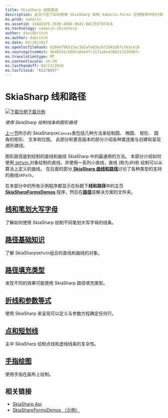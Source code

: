 ```yaml
---
title: SkiaSharp 线和路径
description: 此文介绍了如何使用 SkiaSharp 绘制 Xamarin.Forms 应用程序中的行和图形路径，此示例代码进行了演示。
ms.prod: xamarin
ms.assetid: 316A15FE-383D-4D06-8641-BAC7EE7474CA
ms.technology: xamarin-skiasharp
author: davidbritch
ms.author: dabritch
ms.date: 03/10/2017
ms.openlocfilehash: b266ef96513ac392afa83bc672d41db7cfe3ce16
ms.sourcegitcommit: 4b402d1c508fa84e4fc3171a6e43b811323948fc
ms.translationtype: MT
ms.contentlocale: zh-CN
ms.lasthandoff: 04/23/2019
ms.locfileid: "61278657"
---
```

# <a name="skiasharp-lines-and-paths"></a>SkiaSharp 线和路径

[![下载示例](~/media/shared/download.png)下载示例](https://developer.xamarin.com/samples/xamarin-forms/SkiaSharpForms/Demos/)

_使用 SkiaSharp 绘制线条和图形路径_

[上一节](~/xamarin-forms/user-interface/graphics/skiasharp/basics/index.md)所示的 SkiaSharp`SKCanvas`类包括几种方法来绘制圆、 椭圆、 矩形、 圆角的矩形、 文本和位图。 此部分和更高版本的部分介绍各种类连接与创建和呈现*图形路径*。

图形路径是到绘制的直线和曲线 SkiaSharp 中的最通用的方法。 本部分介绍如何使用[ `SKPath` ](xref:SkiaSharp.SKPath)对象绘制的直线，并使用一系列小直线，直线 (称为*折线*) 绘制可以从算法上定义的曲线。 在后面的部分[ **SkiaSharp 曲线和路径**](../curves/index.md)讨论了各种类型的支持的曲线`SKPath`。

在本部分中的所有示例程序都显示在标题下**线和路径**中的主页[ **SkiaSharpFormsDemos** ](https://developer.xamarin.com/samples/xamarin-forms/SkiaSharpForms/Demos/)程序，然后在[**路径**](https://github.com/xamarin/xamarin-forms-samples/tree/master/SkiaSharpForms/Demos/Demos/SkiaSharpFormsDemos/Paths)该解决方案的文件夹。

## <a name="lines-and-stroke-capslinesmd"></a>[线和笔划大写字母](lines.md)

了解如何使用 SkiaSharp 绘制不同笔划大写字母的线条。

## <a name="path-basicspathsmd"></a>[路径基础知识](paths.md)

了解 SkiaSharp`SKPath`组合的直线和曲线的对象。

## <a name="the-path-fill-typesfill-typesmd"></a>[路径填充类型](fill-types.md)

发现不同的效果可能使用 SkiaSharp 路径填充类型。

## <a name="polylines-and-parametric-equationspolylinesmd"></a>[折线和参数等式](polylines.md)

使用 SkiaSharp 来呈现可以定义与参数方程确定任何行。

## <a name="dots-and-dashesdotsmd"></a>[点和短划线](dots.md)

主中 SkiaSharp 绘制点线和虚线线条的复杂性。

## <a name="finger-paintingfinger-paintmd"></a>[手指绘图](finger-paint.md)

使用手指在画布上绘制。


## <a name="related-links"></a>相关链接

- [SkiaSharp Api](https://docs.microsoft.com/dotnet/api/skiasharp)
- [SkiaSharpFormsDemos （示例）](https://developer.xamarin.com/samples/xamarin-forms/SkiaSharpForms/Demos/)
